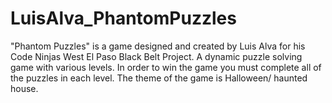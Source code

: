 # LuisAlva_PhantomPuzzles
"Phantom Puzzles" is a game designed and created by Luis Alva for his Code Ninjas West El Paso Black Belt Project.  A dynamic puzzle solving game with various levels. In order to win the game you must complete all of the puzzles in each level. The theme of the game is Halloween/ haunted house.  

